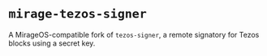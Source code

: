 # `mirage-tezos-signer`

A MirageOS-compatible fork of `tezos-signer`, a remote signatory for Tezos blocks using a secret key.
